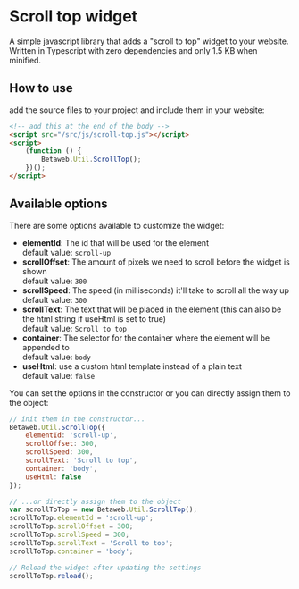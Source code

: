 # Scroll top widget

A simple javascript library that adds a "scroll to top" widget to your website. Written in Typescript with zero dependencies and only 1.5 KB when minified.

## How to use

add the source files to your project and include them in your website:

```html
<!-- add this at the end of the body -->
<script src="/src/js/scroll-top.js"></script>
<script>
    (function () {
        Betaweb.Util.ScrollTop();
    })();
</script>
```

## Available options

There are some options available to customize the widget:

- **elementId**: The id that will be used for the element  
default value: `scroll-up`
- **scrollOffset**: The amount of pixels we need to scroll before the widget is shown  
default value: `300`
- **scrollSpeed**: The speed (in milliseconds) it'll take to scroll all the way up  
default value: `300`
- **scrollText**: The text that will be placed in the element (this can also be the html string if useHtml is set to true)  
default value: `Scroll to top`
- **container**: The selector for the container where the element will be appended to  
default value: `body`
- **useHtml**: use a custom html template instead of a plain text  
default value: `false`


You can set the options in the constructor or you can directly assign them to the object:

```javascript
// init them in the constructor...
Betaweb.Util.ScrollTop({
    elementId: 'scroll-up',
    scrollOffset: 300,
    scrollSpeed: 300,
    scrollText: 'Scroll to top',
    container: 'body',
    useHtml: false
});

// ...or directly assign them to the object
var scrollToTop = new Betaweb.Util.ScrollTop();
scrollToTop.elementId = 'scroll-up';
scrollToTop.scrollOffset = 300;
scrollToTop.scrollSpeed = 300;
scrollToTop.scrollText = 'Scroll to top';
scrollToTop.container = 'body';

// Reload the widget after updating the settings
scrollToTop.reload();
```

